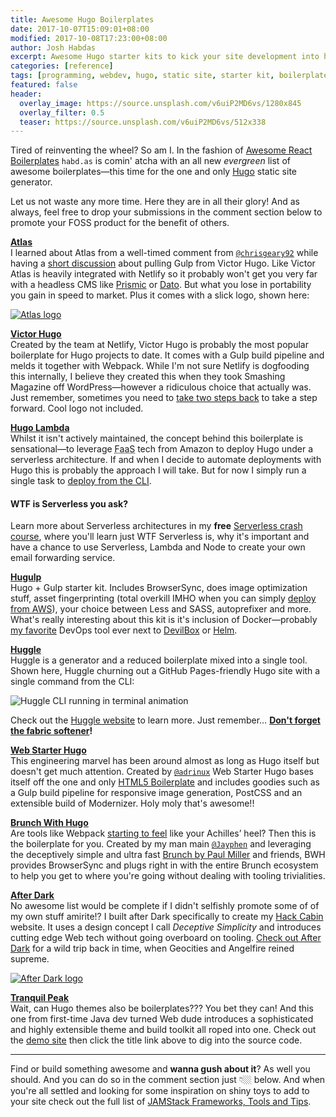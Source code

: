 ```yaml
---
title: Awesome Hugo Boilerplates
date: 2017-10-07T15:09:01+08:00
modified: 2017-10-08T17:23:00+08:00
author: Josh Habdas
excerpt: Awesome Hugo starter kits to kick your site development into high gear.
categories: [reference]
tags: [programming, webdev, hugo, static site, starter kit, boilerplate]
featured: false
header:
  overlay_image: https://source.unsplash.com/v6uiP2MD6vs/1280x845
  overlay_filter: 0.5
  teaser: https://source.unsplash.com/v6uiP2MD6vs/512x338
---
```


Tired of reinventing the wheel? So am I. In the fashion of [Awesome React Boilerplates](/awesome-react-boilerplates) `habd.as` is comin' atcha with an all new *evergreen* list of awesome boilerplates—this time for the one and only [Hugo](https://gohugo.io/) static site generator.

Let us not waste any more time. Here they are in all their glory! And as always, feel free to drop your submissions in the comment section below to promote your FOSS product for the benefit of others.

**[Atlas](https://github.com/indigotree/atlas)**
<br>I learned about Atlas from a well-timed comment from [`@chrisgeary92`](https://github.com/chrisgeary92) while having a [short discussion](https://github.com/netlify/victor-hugo/issues/46) about pulling Gulp from Victor Hugo. Like Victor Atlas is heavily integrated with Netlify so it probably won't get you very far with a headless CMS like [Prismic](https://prismic.io/) or [Dato](https://www.datocms.com/). But what you lose in portability you gain in speed to market. Plus it comes with a slick logo, shown here:

[![Atlas logo](https://camo.githubusercontent.com/e204c18f8923f4b969620ef61f5e4f7d09adf259/68747470733a2f2f61746c61732e696e6469676f747265652e636f2e756b2f696d616765732f6769746875622d62616e6e65722e706e67)](https://github.com/indigotree/atlas)

**[Victor Hugo](https://github.com/netlify/victor-hugo)**
<br>Created by the team at Netlify, Victor Hugo is probably the most popular boilerplate for Hugo projects to date. It comes with a Gulp build pipeline and melds it together with Webpack. While I'm not sure Netlify is dogfooding this internally, I believe they created this when they took Smashing Magazine off WordPress—however a ridiculous choice that actually was. Just remember, sometimes you need to [take two steps back](/zero-to-http-2-aws-hugo/) to take a step forward. Cool logo not included.

**[Hugo Lambda](https://github.com/ryansb/hugo-lambda)**
<br>Whilst it isn't actively maintained, the concept behind this boilerplate is sensational—to leverage <abbr title="Function As A Service">FaaS</abbr> tech from Amazon to deploy Hugo under a serverless architecture. If and when I decide to automate deployments with Hugo this is probably the approach I will take. But for now I simply run a single task to [deploy from the CLI](/zero-to-http-2-aws-hugo/).

<aside class="notice--success">
  <h4>WTF is Serverless you ask?</h4>
  <p>Learn more about Serverless architectures in my <b>free</b> <a href="https://habd.as/serverless-email-forwards-ses-lambda-crash-course/">Serverless crash course</a>, where you'll learn just WTF Serverless is, why it's important and have a chance to use Serverless, Lambda and Node to create your own email forwarding service.</p>
</aside>

**[Hugulp](https://github.com/jbrodriguez/hugulp)**
<br>Hugo + Gulp starter kit. Includes BrowserSync, does image optimization stuff, asset fingerprinting (total overkill IMHO when you can simply [deploy from AWS](/zero-to-http-2-aws-hugo/)), your choice between Less and SASS, autoprefixer and more. What's really interesting about this kit is it's inclusion of Docker—probably [my favorite](/simple-websites-jekyll-docker/) DevOps tool ever next to [DevilBox](https://github.com/cytopia/devilbox) or [Helm](https://helm.sh).

**[Huggle](https://github.com/ktmud/huggle)**
<br>Huggle is a generator and a reduced boilerplate mixed into a single tool. Shown here, Huggle churning out a GitHub Pages-friendly Hugo site with a single command from the CLI:

![Huggle CLI running in terminal animation](http://ktmud.github.io/huggle/media/huggle-demo.gif)

Check out the [Huggle website](http://ktmud.github.io/huggle/) to learn more. Just remember… **[Don't forget the fabric softener](http://amzn.to/2yNJl8w)!**

**[Web Starter Hugo](https://github.com/adrinux/web-starter-hugo)**
<br>This engineering marvel has been around almost as long as Hugo itself but doesn't get much attention. Created by [`@adrinux`](https://github.com/adrinux) Web Starter Hugo bases itself off the one and only [HTML5 Boilerplate](https://html5boilerplate.com/) and includes goodies such as a Gulp build pipeline for responsive image generation, PostCSS and an extensible build of Modernizer. Holy moly that's awesome!!

**[Brunch With Hugo](https://github.com/Jayphen/brunch-with-hugo)**
<br>Are tools like Webpack [starting to feel](https://medium.com/@jhabdas/webpack-is-your-achilles-heel-d3cd80821a4f) like your Achilles’ heel? Then this is the boilerplate for you. Created by my man main [`@Jayphen`](https://github.com/Jayphen/) and leveraging the deceptively simple and ultra fast [Brunch by Paul Miller](http://brunch.io/) and friends, BWH provides BrowserSync and plugs right in with the entire Brunch ecosystem to help you get to where you're going without dealing with tooling trivialities.

**[After Dark](https://github.com/comfusion/after-dark)**
<br>No awesome list would be complete if I didn't selfishly promote some of of my own stuff amirite!? I built after Dark specifically to create my [Hack Cabin](https://hackcabin.com) website. It uses a design concept I call _Deceptive Simplicity_ and introduces cutting edge Web tech without going overboard on tooling. [Check out After Dark](https://themes.gohugo.io/after-dark/) for a wild trip back in time, when Geocities and Angelfire reined supreme.

[![After Dark logo](https://cdn.jsdelivr.net/npm/after-dark@latest/images/docs/minimal-mac.png)](https://themes.gohugo.io/after-dark/)

**[Tranquil Peak](https://github.com/kakawait/hugo-tranquilpeak-theme)**
<br>Wait, can Hugo themes also be boilerplates??? You bet they can! And this one from first-time Java dev turned Web dude introduces a sophisticated and highly extensible theme and build toolkit all roped into one. Check out the [demo site](https://tranquilpeak.kakawait.com/) then click the title link above to dig into the source code.

---

Find or build something awesome and **wanna gush about it**? As well you should. And you can do so in the comment section just 👇🏼 below. And when you're all settled and looking for some inspiration on shiny toys to add to your site check out the full list of [JAMStack Frameworks, Tools and Tips](/jamstack-frameworks-tips-tools/).
